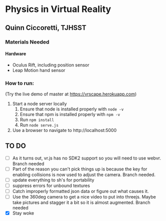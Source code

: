 # Physics in Virtual Reality
## Quinn Ciccoretti, TJHSST
### Materials Needed
#### Hardware
- Oculus Rift, including position sensor
- Leap Motion hand sensor
### How to run:
(Try the live demo of master at https://vrscape.herokuapp.com)
1. Start a node server locally
   1. Ensure that node is installed properly with `node -v`
   2. Ensure that npm is installed properly with `npm -v`
   3. Run `npm install`
   4. Run `node serve.js`
2. Use a browser to navigate to http://localhost:5000
## TO DO
- [ ] As it turns out, vr.js has no SDK2 support so you will need to use webvr. Branch needed
- [ ] Part of the reason you can't pick things up is because the key for 
enabling collisions is now used to adjust the camera. Branch needed.
- [ ] update everything to sh's for portability
- [ ] suppress errors for unbound textures
- [ ] Catch improperly formatted json data or figure out what causes it.
- [ ] Use the 360deg camera to get a nice video to put into threejs. Maybe take pictures and stagger it a bit so it is almost augmented. Branch needed
- [x] Stay woke